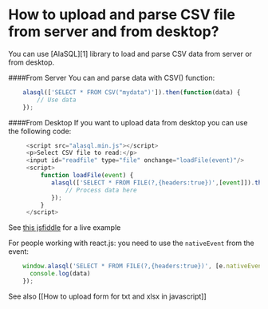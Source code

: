# How to upload and parse CSV file from server and from desktop?

You can use [AlaSQL][1] library to load and parse CSV data from server or from desktop.

####From Server 
You can and parse data with CSV() function:
```js
    alasql(['SELECT * FROM CSV("mydata")']).then(function(data) {
        // Use data
    });
```

####From Desktop
If you want to upload data from desktop you can use the following code:
```js
     <script src="alasql.min.js"></script>
     <p>Select CSV file to read:</p>
     <input id="readfile" type="file" onchange="loadFile(event)"/>
     <script>
         function loadFile(event) {
            alasql(['SELECT * FROM FILE(?,{headers:true})',[event]]).then(function(data){
            	// Process data here
            });
         }
     </script>
```
See [this jsfiddle](http://jsfiddle.net/3ve90afo/) for a live example

For people working with react.js: you need to use the `nativeEvent` from the event:
```js
    window.alasql('SELECT * FROM FILE(?,{headers:true})', [e.nativeEvent], function (data) {
      console.log(data)
    });
```

See also [[How to upload form for txt and xlsx in javascript]]
